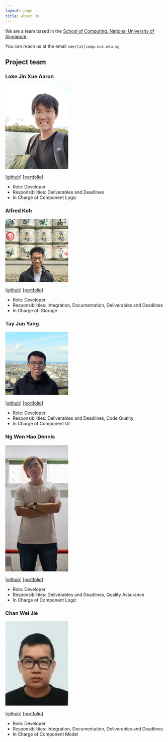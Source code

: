 ```yaml
---
layout: page
title: About Us
---
```


We are a team based in the [School of Computing, National University of Singapore](http://www.comp.nus.edu.sg).

You can reach us at the email `seer[at]comp.nus.edu.sg`

## Project team

### Loke Jin Xue Aaron

<img src="images/aaron-ljx.png" width="200px">

[[github](http://github.com/aaron-ljx)]
[[portfolio](team/aaronljx.md)]

* Role: Developer
* Responsibilities: Deliverables and Deadlines
* In Charge of Component Logic

### Alfred Koh

<img src="images/alfredkohhh.png" width="200px">

[[github](http://github.com/alfredkohhh)]
[[portfolio](team/alfredkohhh.md)]

* Role: Developer
* Responsibilities: Integration, Documentation, Deliverables and Deadlines
* In Charge of: Storage

### Tay Jun Yang

<img src="images/dannytayjy.png" width="200px">

[[github](http://github.com/dannytayjy)]
[[portfolio](team/dannytayjy.md)]

* Role: Developer
* Responsibilities: Deliverables and Deadlines, Code Quality
* In Charge of Component UI

### Ng Wen Hao Dennis

<img src="images/denniszedead.png" width="200px">

[[github](http://github.com/denniszedead)]
[[portfolio](team/denniszedead.md)]

* Role: Developer
* Responsibilities: Deliverables and Deadlines, Quality Assurance
* In Charge of Component Logic

### Chan Wei Jie

<img src="images/chanweijie.png" width="200px">

[[github](http://github.com/chanweijie)]
[[portfolio](team/chanweijie.md)]

* Role: Developer
* Responsibilities: Integration, Documentation, Deliverables and Deadlines  
* In Charge of Component Model
